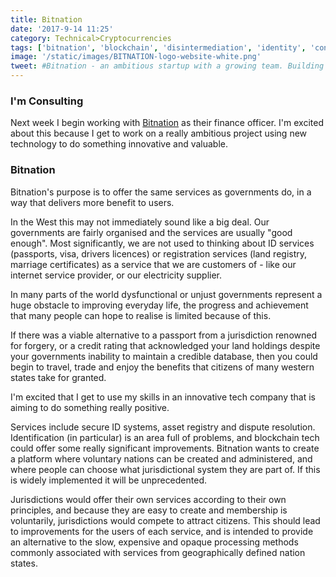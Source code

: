 ```yaml
---
title: Bitnation
date: '2017-9-14 11:25'
category: Technical>Cryptocurrencies
tags: ['bitnation', 'blockchain', 'disintermediation', 'identity', 'consulting', 'finance']
image: '/static/images/BITNATION-logo-website-white.png'
tweet: #Bitnation - an ambitious startup with a growing team. Building tools for decentralised governance and identity management.
---
```


### I'm Consulting

Next week I begin working with [Bitnation](http://bitnation.co) as their finance officer. I'm
excited about this because I get to work on a really ambitious project using new technology to do
something innovative and valuable.

### Bitnation

Bitnation's purpose is to offer the same services as governments do, in a way that delivers more
benefit to users.

In the West this may not immediately sound like a big deal. Our governments are fairly organised and
the services are usually "good enough". Most significantly, we are not used to thinking about ID
services (passports, visa, drivers licences) or registration services (land registry, marriage
certificates) as a service that we are customers of - like our internet service provider, or our
electricity supplier.

In many parts of the world dysfunctional or unjust governments represent a huge obstacle to
improving everyday life, the progress and achievement that many people can hope to realise is
limited because of this.

If there was a viable alternative to a passport from a jurisdiction renowned for forgery, or a
credit rating that acknowledged your land holdings despite your governments inability to maintain a
credible database, then you could begin to travel, trade and enjoy the benefits that citizens of
many western states take for granted.

I'm excited that I get to use my skills in an innovative tech company that is aiming to do something
really positive.

Services include secure ID systems, asset registry and dispute resolution. Identification (in
particular) is an area full of problems, and blockchain tech could offer some really significant
improvements. Bitnation wants to create a platform where voluntary nations can be created and
administered, and where people can choose what jurisdictional system they are part of. If this is
widely implemented it will be unprecedented.

Jurisdictions would offer their own services according to their own principles, and because they are
easy to create and membership is voluntarily, jurisdictions would compete to attract citizens. This
should lead to improvements for the users of each service, and is intended to provide an alternative
to the slow, expensive and opaque processing methods commonly associated with services from
geographically defined nation states.
